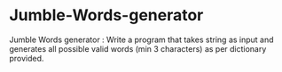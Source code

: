 # Jumble-Words-generator
Jumble Words generator : Write a program that takes string as input and generates all possible valid words (min 3 characters) as per dictionary provided.
